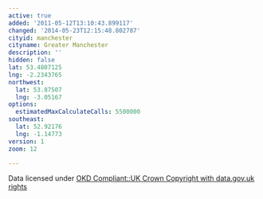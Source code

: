 ```yaml
---
active: true
added: '2011-05-12T13:10:43.899117'
changed: '2014-05-23T12:15:48.802787'
cityid: manchester
cityname: Greater Manchester
description: ''
hidden: false
lat: 53.4807125
lng: -2.2343765
northwest:
  lat: 53.87507
  lng: -3.05167
options:
  estimatedMaxCalculateCalls: 5500000
southeast:
  lat: 52.92176
  lng: -1.14773
version: 1
zoom: 12

---
```


Data licensed under [OKD Compliant::UK Crown Copyright with data.gov.uk rights](http://datagm.org.uk/package/gtfs-schedule-data)
